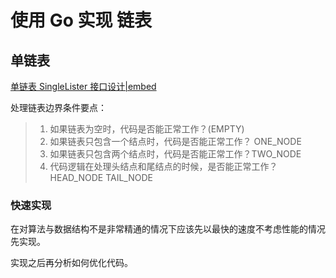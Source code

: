 # 使用 Go 实现 链表

## 单链表

[单链表 SingleLister 接口设计|embed](single_linked_list_interface.go)

处理链表边界条件要点：

> 1. 如果链表为空时，代码是否能正常工作？(EMPTY)
> 2. 如果链表只包含一个结点时，代码是否能正常工作？ ONE_NODE
> 3. 如果链表只包含两个结点时，代码是否能正常工作？TWO_NODE
> 4. 代码逻辑在处理头结点和尾结点的时候，是否能正常工作？ HEAD_NODE TAIL_NODE


### 快速实现

在对算法与数据结构不是非常精通的情况下应该先以最快的速度不考虑性能的情况先实现。

实现之后再分析如何优化代码。




